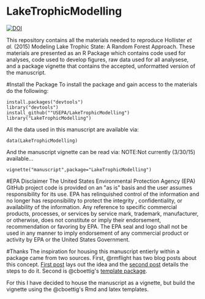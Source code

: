 LakeTrophicModelling
====================


[![DOI](https://zenodo.org/badge/doi/10.5281/zenodo.40271.svg)](http://dx.doi.org/10.5281/zenodo.40271)

This repository contains all the materials needed to reproduce Hollister *et al.* (2015) Modeling Lake Trophic State: A Random Forest Approach.  These materials are presented as an R Package which contains code used for analyses, code used to develop figures, raw data used for all analysese, and a package vignette that contains the accepted, unformatted version of the manuscript.

#Install the Package
To install the package and gain access to the materials do the following:

```
install.packages("devtools")
library("devtools")
install_github(""USEPA/LakeTrophicModelling")
library("LakeTrophicModelling")
```

All the data used in this manuscript are available via:

```
data(LakeTrophicModelling)
```

And the manuscript vignette can be read via:
NOTE:Not currently (3/30/15) available...
```
vignette("manuscript",package="LakeTrophicModelling")
```

#EPA Disclaimer
The United States Environmental Protection Agency (EPA) GitHub project code is provided on an "as is" basis and the user assumes responsibility for its use.  EPA has relinquished control of the information and no longer has responsibility to protect the integrity , confidentiality, or availability of the information.  Any reference to specific commercial products, processes, or services by service mark, trademark, manufacturer, or otherwise, does not constitute or imply their endorsement, recommendation or favoring by EPA.  The EPA seal and logo shall not be used in any manner to imply endorsement of any commercial product or activity by EPA or the United States Government.

#Thanks
The inspiration for housing this manuscript entierly within a package came from two sources.  First, @rmflight has two blog posts about this concept.  [First post](http://rmflight.github.io/posts/2014/07/analyses_as_packages.html) lays out the idea and the [second post](http://rmflight.github.io/posts/2014/07/vignetteAnalysis.html) details the steps to do it. Second is @cboettig's [template package](https://github.com/cboettig/template).  

For this I have decided to house the manuscript as a vignette, but build the vignette using the @cboettig's Rmd and latex templates.
